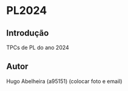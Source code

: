 # PL2024

## Introdução
TPCs de PL do ano 2024

## Autor
Hugo Abelheira (a95151)
(colocar foto e email)
